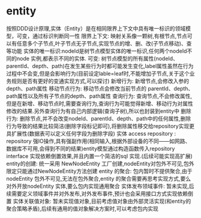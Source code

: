 # entity
按照DDD设计原理,实体（Entity）是在相同限界上下文中具有唯一标识的领域模型，可变，通过标识判断同一性
限界上下文: 映射关系像一颗树,有根节点,节点可以有任意多个子节点,叶子节点无子节点,实现节点的增、删、改(子节点移动)、查等功能
实体的唯一标识:nodeId是树节点模型实体的唯一标识,任何两个nodeId不同的node 实例,都表示不同的实体.
可变: 树节点模型的所有属性(nodeId、parentId、depth、path)在发生某些行为时都可能发生变化,label属性虽然在行为过程中不会变,但是会影响行为(目前设定lable=leaf时,不能增加子节点,关于这个业务规则是否有更好的变通实现方式,可以探讨)
 新增行为: 新增节点,会修改入参的depth、path属性
 移动节点行为: 移动节点会修改当前节点的 parentId、depth、path属性以及所有子节点的depth、path属性
 查询行为: 查询节点,不会修改属性,但是在新增、移动节点时,需要查询行为,查询行为可能觉得新增、移动行为对属性修改的结果.另外查询行为有自己内部逻辑(查询子树),所以也封装到entity中
 删除行为: 删除节点,并不会改变nodeId、parentId、depth、path中的任何属性,删除行为导致的结果比较简洁(删除字段标记即可),将删除属性移交给repository实现更具扩展性(数据表可以定义任何字段为删除字段)
 实体 access repository : repository 强IO操作,具有强副作用(相同输入,根据外部设备的不同——如网路、数据库不可用,会得到不同的结果)entity模型通过构造函数传入repository interface 实现依赖倒置效果,并且内置一个简洁的sql 实现.(后续可能实现高扩展)
 entity的创建: 统一采用 NewNodeEntity 工厂创建,nodeEntity对包外不可见,包外限定只能通过NewNodeEntity方法创建
 entity 的聚合: 包内暂时不提供聚合,由于nodeEntity 包外不可见,无法在包外聚合,entity 的聚合需要再思考实现方式,要么对外开放nodeEntity 实体,要么包内实现通用聚合
 实体发布领域事件: 暂未实现,后续需要定义领域事件并对外发布,对外发布事件,预计也会采用接口方式实现依赖倒置
 实体关联值对象: 暂未实现值对象,目前考虑值对象由外部灵活实现(和entity的聚合策略矛盾),后续有通用的值对象解决方案时,可以考虑包内实现
